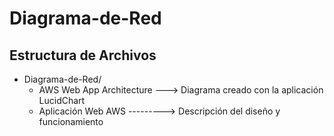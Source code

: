 # Diagrama-de-Red

## Estructura de Archivos

- Diagrama-de-Red/
    - AWS Web App Architecture ---> Diagrama creado con la aplicación LucidChart
    - Aplicación Web AWS ---------> Descripción del diseño y funcionamiento
  






